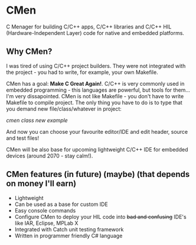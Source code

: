 # CMen
C Menager for building C/C++ apps, C/C++ libraries and C/C++ HIL (Hardware-Independent Layer) code for native and embedded platforms.
## Why CMen?
I was tired of using C/C++ project builders. They were not integrated with the project - you had to write, for example, your own Makefile.

CMen has a goal: **Make C Great Again!**.
C/C++ is very commonly used in embedded programming - this languages are powerful, but tools for them... I'm very dissapointed.
CMen is not like Makefile - you don't have to write Makefile to compile project. The only thing you have to do is to type that you demand new file/class/whatever in project:

*cmen class new example*

And now you can choose your favourite editor/IDE and edit header, source and test files!

CMen will be also base for upcoming lightweight C/C++ IDE for embedded devices (around 2070 - stay calm!).

## CMen features (in future) (maybe) (that depends on money I'll earn)
* Lightweight
* Can be used as a base for custom IDE
* Easy console commands
* Configure CMen to deploy your HIL code into ~~bad and confusing~~ IDE's like IAR, Eclipse, MPLab X
* Integrated with Catch unit testing framework
* Written in programmer friendly C# language